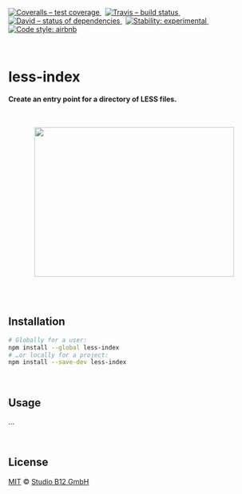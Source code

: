 [![Coveralls – test coverage
](https://img.shields.io/coveralls/studio-b12/less-index.svg?style=flat-square)
](https://coveralls.io/r/studio-b12/less-index)
 [![Travis – build status
](https://img.shields.io/travis/studio-b12/less-index/master.svg?style=flat-square)
](https://travis-ci.org/studio-b12/less-index)
 [![David – status of dependencies
](https://img.shields.io/david/studio-b12/less-index.svg?style=flat-square)
](https://david-dm.org/studio-b12/less-index)
 [![Stability: experimental
](https://img.shields.io/badge/stability-experimental-yellow.svg?style=flat-square)
](https://nodejs.org/api/documentation.html#documentation_stability_index)
 [![Code style: airbnb
](https://img.shields.io/badge/code%20style-airbnb-777777.svg?style=flat-square)
](https://github.com/airbnb/javascript)




<div                                                         id="/">&nbsp;</div>

less-index
==========

**Create an entry point for a directory of LESS files.**




<p align="center"><a
  title="Graphic by the great Justin Mezzell"
  href="http://justinmezzell.tumblr.com/post/89957156723"
  >
  <br/>
  <br/>
  <img
    src="Readme/….gif"
    width="400"
    height="300"
  />
  <br/>
  <br/>
</a></p>




<div                                             id="/installation">&nbsp;</div>

Installation
------------

```sh
# Globally for a user:
npm install --global less-index
# …or locally for a project:
npm install --save-dev less-index
```




<div                                                    id="/usage">&nbsp;</div>

Usage
-----

<!-- @doxie.inject start -->
…
<!-- @doxie.inject end -->




<div                                                  id="/license">&nbsp;</div>

License
-------

[MIT][] © [Studio B12 GmbH][]

[MIT]:              ./License.md
[Studio B12 GmbH]:  http://studio-b12.de
